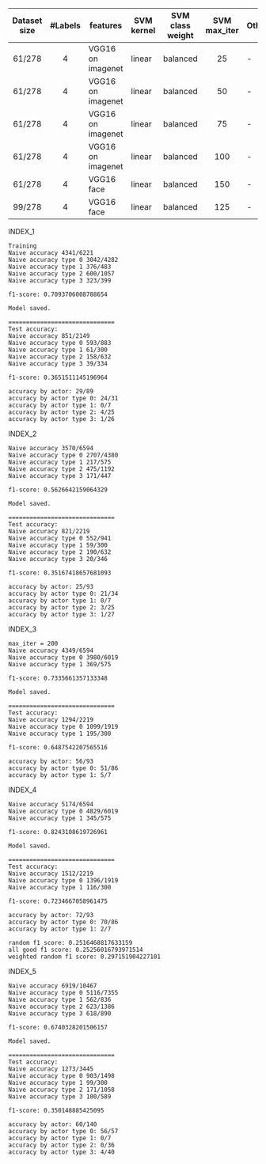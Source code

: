 | Dataset size | #Labels | features | SVM kernel | SVM class weight | SVM max_iter | Others | f1_score average setting | train f1_score | test f1_score  | Notes |
|:----:|:----:|----|----|----|:----:|-----|:----:|:----:|:-----:|-------|
| 61/278 | 4 | VGG16 on imagenet | linear | balanced | 25 | - | weighted | 0.569 | 0.277 | |
| 61/278 | 4 | VGG16 on imagenet | linear | balanced | 50 | - | weighted | 0.649 | 0.327 | |
| 61/278 | 4 | VGG16 on imagenet | linear | balanced | 75 |- | weighted | 0.709 | 0.365 | INDEX_1 |
| 61/278 | 4 |VGG16 on imagenet | linear | balanced | 100 |- | weighted | 0.805 | 0.323 | BAD accuracy: 0.087 |
| 61/278 | 4 |VGG16 face | linear | balanced | 150 |- | weighted | 0.563 | 0.352 | INDEX_4 |
| 99/278 | 4 | VGG16 face | linear | balanced | 125 |- | weighted | 0.647 | 0.350 | INDEX_5 |


INDEX_1

```
Training
Naive accuracy 4341/6221
Naive accuracy type 0 3042/4282
Naive accuracy type 1 376/483
Naive accuracy type 2 600/1057
Naive accuracy type 3 323/399

f1-score: 0.7093706008788654

Model saved.

==============================
Test accuracy:
Naive accuracy 851/2149
Naive accuracy type 0 593/883
Naive accuracy type 1 61/300
Naive accuracy type 2 158/632
Naive accuracy type 3 39/334

f1-score: 0.3651511145196964

accuracy by actor: 29/89
accuracy by actor type 0: 24/31
accuracy by actor type 1: 0/7
accuracy by actor type 2: 4/25
accuracy by actor type 3: 1/26
```

INDEX_2

```
Naive accuracy 3570/6594
Naive accuracy type 0 2707/4380
Naive accuracy type 1 217/575
Naive accuracy type 2 475/1192
Naive accuracy type 3 171/447

f1-score: 0.5626642159064329

Model saved.

==============================
Test accuracy:
Naive accuracy 821/2219
Naive accuracy type 0 552/941
Naive accuracy type 1 59/300
Naive accuracy type 2 190/632
Naive accuracy type 3 20/346

f1-score: 0.35167418657681093

accuracy by actor: 25/93
accuracy by actor type 0: 21/34
accuracy by actor type 1: 0/7
accuracy by actor type 2: 3/25
accuracy by actor type 3: 1/27
```

INDEX_3

```
max_iter = 200
Naive accuracy 4349/6594
Naive accuracy type 0 3980/6019
Naive accuracy type 1 369/575

f1-score: 0.7335661357133348

Model saved.

==============================
Test accuracy:
Naive accuracy 1294/2219
Naive accuracy type 0 1099/1919
Naive accuracy type 1 195/300

f1-score: 0.6487542207565516

accuracy by actor: 56/93
accuracy by actor type 0: 51/86
accuracy by actor type 1: 5/7
```

INDEX_4

```
Naive accuracy 5174/6594
Naive accuracy type 0 4829/6019
Naive accuracy type 1 345/575

f1-score: 0.8243108619726961

Model saved.

==============================
Test accuracy:
Naive accuracy 1512/2219
Naive accuracy type 0 1396/1919
Naive accuracy type 1 116/300

f1-score: 0.7234667058961475

accuracy by actor: 72/93
accuracy by actor type 0: 70/86
accuracy by actor type 1: 2/7
```

```
random f1 score: 0.2516468817633159
all good f1 score: 0.25256016793971514
weighted random f1 score: 0.297151904227101
```

INDEX_5

```
Naive accuracy 6919/10467
Naive accuracy type 0 5116/7355
Naive accuracy type 1 562/836
Naive accuracy type 2 623/1386
Naive accuracy type 3 618/890

f1-score: 0.6740328201506157

Model saved.

==============================
Test accuracy:
Naive accuracy 1273/3445
Naive accuracy type 0 903/1498
Naive accuracy type 1 99/300
Naive accuracy type 2 171/1058
Naive accuracy type 3 100/589

f1-score: 0.350148885425095

accuracy by actor: 60/140
accuracy by actor type 0: 56/57
accuracy by actor type 1: 0/7
accuracy by actor type 2: 0/36
accuracy by actor type 3: 4/40
```